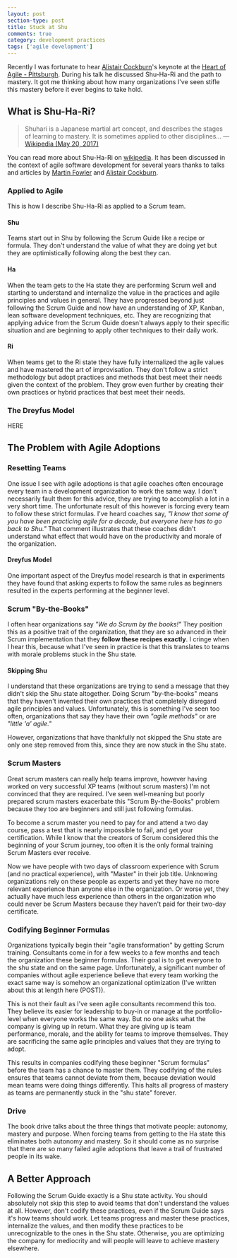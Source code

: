 ```yaml
---
layout: post
section-type: post
title: Stuck at Shu
comments: true
category: development practices
tags: ['agile development']
---
```


Recently I was fortunate to hear [Alistair Cockburn](http://www.alistaircockburn.us)'s keynote at the [Heart of Agile - Pittsburgh](http://heartofagile.com/heart-of-agile-conferences/heart-of-agile-pittsburgh-2017/). During his talk he discussed Shu-Ha-Ri and the path to mastery. It got me thinking about how many organizations I've seen stifle this mastery before it ever begins to take hold. 

## What is Shu-Ha-Ri?

> Shuhari is a Japanese martial art concept, and describes the stages of learning to mastery. It is sometimes applied to other disciplines...
> &mdash; [Wikipedia (May 20, 2017)](https://en.wikipedia.org/wiki/Shuhari)

You can read more about Shu-Ha-Ri on [wikipedia](https://en.wikipedia.org/wiki/Shuhari). It has been discussed in the context of agile software development for several years thanks to talks and articles by [Martin Fowler](https://martinfowler.com/bliki/ShuHaRi.html) and [Alistair Cockburn](http://alistair.cockburn.us). 

### Applied to Agile

This is how I describe Shu-Ha-Ri as applied to a Scrum team.

#### Shu

Teams start out in Shu by following the Scrum Guide like a recipe or formula. They don't understand the value of what they are doing yet but they are optimistically following along the best they can. 

#### Ha

When the team gets to the Ha state they are performing Scrum well and starting to understand and internalize the value in the practices and agile principles and values in general. They have progressed beyond just following the Scrum Guide and now have an understanding of XP, Kanban, lean software development techniques, etc. They are recognizing that applying advice from the Scrum Guide doesn't always apply to their specific situation and are beginning to apply other techniques to their daily work.

#### Ri

When teams get to the Ri state they have fully internalized the agile values and have mastered the art of improvisation. They don't follow a strict methodology but adopt practices and methods that best meet their needs given the context of the problem. They grow even further by creating their own practices or hybrid practices that best meet their needs. 

### The Dreyfus Model 
HERE
## The Problem with Agile Adoptions

### Resetting Teams

One issue I see with agile adoptions is that agile coaches often encourage every team in a development organization to work the same way. I don't necessarily fault them for this advice, they are trying to accomplish a lot in a very short time. The unfortunate result of this however is forcing every team to follow these strict formulas. I've heard coaches say, _"I know that some of you have been practicing agile for a decade, but everyone here has to go back to Shu."_ That comment illustrates that these coaches didn't understand what effect that would have on the productivity and morale of the organization. 

#### Dreyfus Model
One important aspect of the Dreyfus model research is that in experiments they have found that asking experts to follow the same rules as beginners resulted in the experts performing at the beginner level. 

### Scrum "By-the-Books"
I often hear organizations say _"We do Scrum by the books!"_ They position this as a positive trait of the organization, that they are so advanced in their Scrum implementation that they **follow these recipes exactly**. I cringe when I hear this, because what I've seen in practice is that this translates to teams with morale problems stuck in the Shu state.

#### Skipping Shu

I understand that these organizations are trying to send a message that they didn't skip the Shu state altogether. Doing Scrum "by-the-books" means that they haven't invented their own practices that completely disregard agile principles and values. Unfortunately, this is something I've seen too often, organizations that say they have their own _"agile methods"_ or are _"little 'a' agile."_ 

However, organizations that have thankfully not skipped the Shu state are only one step removed from this, since they are now stuck in the Shu state.

### Scrum Masters

Great scrum masters can really help teams improve, however having worked on very successful XP teams (without scrum masters) I'm not convinced that they are required. I've seen well-meaning but poorly prepared scrum masters exacerbate this "Scrum By-the-Books" problem because they too are beginners and still just following formulas. 

To become a scrum master you need to pay for and attend a two day course, pass a test that is nearly impossible to fail, and get your certification. While I know that the creators of Scrum considered this the beginning of your Scrum journey, too often it is the only formal training Scrum Masters ever receive. 

Now we have people with two days of classroom experience with Scrum (and no practical experience), with "Master" in their job title. Unknowing organizations rely on these people as experts and yet they have no more relevant experience than anyone else in the organization. Or worse yet, they actually have much less experience than others in the organization who could never be Scrum Masters because they haven't paid for their two-day certificate. 

### Codifying Beginner Formulas

Organizations typically begin their "agile transformation" by getting Scrum training. Consultants come in for a few weeks to a few months and teach the organization these beginner formulas. Their goal is to get everyone to the shu state and on the same page. Unfortunately, a significant number of companies without agile experience believe that every team working the exact same way is somehow an organizational optimization (I've written about this at length here (POST)).

This is not their fault as I've seen agile consultants recommend this too. They believe its easier for leadership to buy-in or manage at the portfolio-level when everyone works the same way. But no one asks what the company is giving up in return. What they are giving up is team performance, morale, and the ability for teams to improve themselves. They are sacrificing the same agile principles and values that they are trying to adopt. 

This results in companies codifying these beginner "Scrum formulas" before the team has a chance to master them. They codifying of the rules ensures that teams cannot deviate from them, because deviation would mean teams were doing things differently. This halts all progress of mastery as teams are permanently stuck in the "shu state" forever.

### Drive
The book drive talks about the three things that motivate people: autonomy, mastery and purpose. When forcing teams from getting to the Ha state this eliminates both autonomy and mastery. So it should come as no surprise that there are so many failed agile adoptions that leave a trail of frustrated people in its wake. 

## A Better Approach

Following the Scrum Guide exactly is a Shu state activity. You should absolutely not skip this step to avoid teams that don't understand the values at all. However, don't codify these practices, even if the Scrum Guide says it's how teams should work. Let teams progress and master these practices, internalize the values, and then modify these practices to be unrecognizable to the ones in the Shu state. Otherwise, you are optimizing the company for mediocrity and will people will leave to achieve mastery elsewhere. 